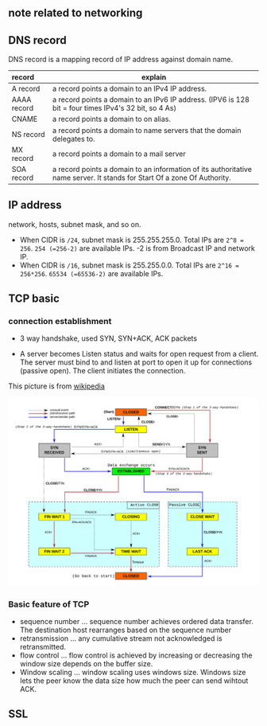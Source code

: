 note related to networking
---

## DNS record

DNS record is a mapping record of IP address against domain name.

| record      | explain                                         |
|:------------|--------------------------------------------------|
| A record    | a record points a domain to an IPv4 IP address.  |
| AAAA record | a record points a domain to an IPv6 IP address. (IPV6 is 128 bit = four times IPv4's 32 bit, so 4 As) |
| CNAME       | a record points a domain to on alias. |
| NS record   | a record points a domain to name servers that the domain delegates to. |
| MX record   | a record points a domain to a mail server |
| SOA record  | a record points a domain to an information of its authoritative name server. It stands for Start Of a zone Of Authority. |



## IP address

network, hosts, subnet mask, and so on.

- When CIDR is `/24`, subnet mask is 255.255.255.0. Total IPs are `2^8 = 256`. `254 (=256-2)` are available IPs. -2 is from Broadcast IP and network IP.
- When CIDR is `/16`, subnet mask is 255.255.0.0. Total IPs are `2^16 = 256*256`. `65534 (=65536-2)` are available IPs.



## TCP basic

### connection establishment

- 3 way handshake, used SYN, SYN+ACK, ACK packets

- A server becomes Listen status and waits for open request from a client. The server must bind to and listen at port to open it up for connections (passive open). The client initiates the connection.

This picture is from [wikipedia](https://en.wikipedia.org/wiki/Transmission_Control_Protocol#Connection_establishment)

![tcp establishment](/images/Tcp_state_diagram_fixed_new.svg)


### Basic feature of TCP

- sequence number ... sequence number achieves ordered data transfer. The destination host rearranges based on the sequence number
- retransmission ... any cumulative stream not acknowledged is retransmitted.
- flow control ... flow control is achieved by increasing or decreasing the window size depends on the buffer size.
- Window scaling ... window scaling uses windows size. Windows size lets the peer know the data size how much the peer can send wihtout ACK.

## SSL
